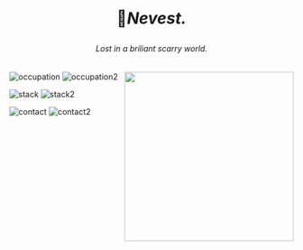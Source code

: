 # <p align="center">🖤<i>Nevest.</i></p>
<h6 align="center">Lost in a briliant scarry world.</h6>

<img align="right" src="https://avatars.githubusercontent.com/u/87545167?v=4" width="300" height="300" />

![occupation](https://img.shields.io/static/v1?label=&message=Occupation%3A&color=111&style=flat-square)
![occupation2](https://img.shields.io/static/v1?label=&message=high%20school%20student%2C%20backend%20%20developer&color=555&style=flat-square)

![stack](https://img.shields.io/static/v1?label=&message=Stack%3A&color=111&style=flat-square)
![stack2](https://img.shields.io/static/v1?label=&message=nodets%2C%20nodejs&color=555&style=flat-square)

![contact](https://img.shields.io/static/v1?label=&message=Contact%3A&color=111&style=flat-square)
![contact2](https://img.shields.io/static/v1?logo=discord&label=&message=Nevest%232008&color=555&logoColor=AAA&style=flat-square)
